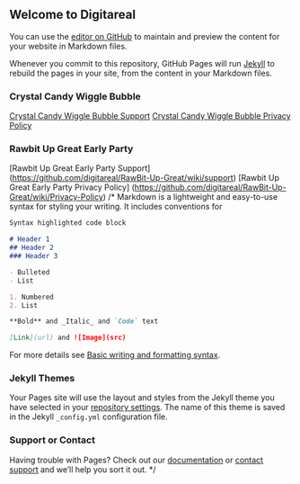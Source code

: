 ## Welcome to Digitareal

You can use the [editor on GitHub](https://github.com/digitareal/digitareal.github.io/edit/main/index.md) to maintain and preview the content for your website in Markdown files.

Whenever you commit to this repository, GitHub Pages will run [Jekyll](https://jekyllrb.com/) to rebuild the pages in your site, from the content in your Markdown files.

### Crystal Candy Wiggle Bubble
[Crystal Candy Wiggle Bubble Support](https://github.com/digitareal/CrystalCandy/wiki/Crystal-Candy-Support)
[Crystal Candy Wiggle Bubble Privacy Policy](https://github.com/digitareal/CrystalCandy/wiki/Privacy-Policy)

### Rawbit Up Great Early Party
[Rawbit Up Great Early Party Support] (https://github.com/digitareal/RawBit-Up-Great/wiki/support)
[Rawbit Up Great Early Party Privacy Policy] (https://github.com/digitareal/RawBit-Up-Great/wiki/Privacy-Policy)
/*
Markdown is a lightweight and easy-to-use syntax for styling your writing. It includes conventions for

```markdown
Syntax highlighted code block

# Header 1
## Header 2
### Header 3

- Bulleted
- List

1. Numbered
2. List

**Bold** and _Italic_ and `Code` text

[Link](url) and ![Image](src)
```

For more details see [Basic writing and formatting syntax](https://docs.github.com/en/github/writing-on-github/getting-started-with-writing-and-formatting-on-github/basic-writing-and-formatting-syntax).

### Jekyll Themes

Your Pages site will use the layout and styles from the Jekyll theme you have selected in your [repository settings](https://github.com/digitareal/digitareal.github.io/settings/pages). The name of this theme is saved in the Jekyll `_config.yml` configuration file.

### Support or Contact

Having trouble with Pages? Check out our [documentation](https://docs.github.com/categories/github-pages-basics/) or [contact support](https://support.github.com/contact) and we’ll help you sort it out.
*/
